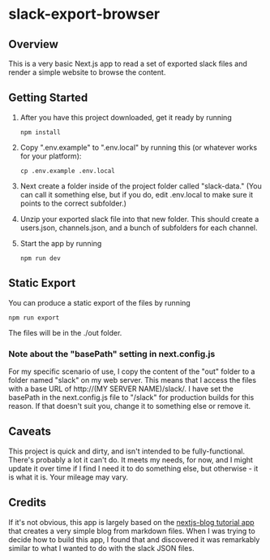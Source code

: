 # slack-export-browser

## Overview

This is a very basic Next.js app to read a set of exported slack files and render a simple website to browse the content.

## Getting Started

1. After you have this project downloaded, get it ready by running

   `npm install`

2. Copy ".env.example" to ".env.local" by running this (or whatever works for your platform):

   `cp .env.example .env.local`

3. Next create a folder inside of the project folder called "slack-data." (You can call it something else, but if you do, edit .env.local to make sure it points to the correct subfolder.)
4. Unzip your exported slack file into that new folder. This should create a users.json, channels.json, and a bunch of subfolders for each channel.
5. Start the app by running

   `npm run dev`

## Static Export

You can produce a static export of the files by running

`npm run export`

The files will be in the ./out folder.

### Note about the "basePath" setting in next.config.js

For my specific scenario of use, I copy the content of the "out" folder to a folder named "slack" on my web server. This means that I access the files with a base URL of http://(MY SERVER NAME)/slack/. I have set the basePath in the next.config.js file to "/slack" for production builds for this reason. If that doesn't suit you, change it to something else or remove it.

## Caveats

This project is quick and dirty, and isn't intended to be fully-functional. There's probably a lot it can't do. It meets my needs, for now, and I might update it over time if I find I need it to do something else, but otherwise - it is what it is. Your mileage may vary.

## Credits

If it's not obvious, this app is largely based on the [nextjs-blog tutorial app](https://nextjs.org/learn/basics/create-nextjs-app) that creates a very simple blog from markdown files. When I was trying to decide how to build this app, I found that and discovered it was remarkably similar to what I wanted to do with the slack JSON files.
